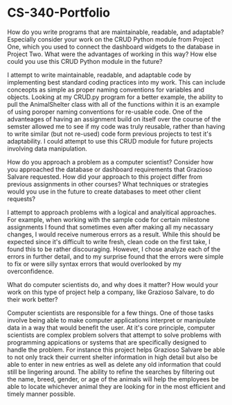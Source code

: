 # CS-340-Portfolio

How do you write programs that are maintainable, readable, and adaptable? Especially consider your work on the CRUD Python module from Project One, which you used to connect the dashboard widgets to the database in Project Two. What were the advantages of working in this way? How else could you use this CRUD Python module in the future?

  I attempt to write maintainable, readable, and adaptable code by implementing best standard coding practices into my work. This can include conceopts as simple as proper naming conventions for variables and objects. Looking at my CRUD.py program for a better example, the ability to pull the AnimalShelter class with all of the functions within it is an example of using poroper naming conventions for re-usable code. One of the advanteages of having an assignment build on itself over the course of the semster allowed me to see if my code was truly reusable, rather than having to write similar (but not re-used) code form previous projects to test it's adaptability. I could attempt to use this CRUD module for future projects involving data manipulation. 

How do you approach a problem as a computer scientist? Consider how you approached the database or dashboard requirements that Grazioso Salvare requested. How did your approach to this project differ from previous assignments in other courses? What techniques or strategies would you use in the future to create databases to meet other client requests?

  I attempt to approach problems with a logical and analyitical approaches. For example, when working with the sample code for certain milestone assignments I found that sometimes even after making all my necassary changes, I would receive numerous errors as a result. While this should be expected since it's difficult to write fresh, clean code on the first take, I found this to be rather discouraging. However, I chose analyze each of the errors in further detail, and to my surprise found that the errors were simple to fix or were silly syntax errors that would overlooked by my overconfidence.

What do computer scientists do, and why does it matter? How would your work on this type of project help a company, like Grazioso Salvare, to do their work better?

  Computer scientists are responsible for a few things. One of those tasks involve being able to make computer applications interpret or manipulate data in a way that would benefit the user. At it's core principle, computer scientists are complex problem solvers that attempt to solve problems with programming appications or systems that are specifically designed to handle the problem. For instance this project helps Grazioso Salvare be able to not only track their current shelter information in high detail but also be able to enter in new entries as well as delete any old information that could still be lingering around. The ability to refine the searches by filtering out the name, breed, gender, or age of the animals will help the employees be able to locate whichever animal they are looking for in the most efficient and timely manner possible. 
